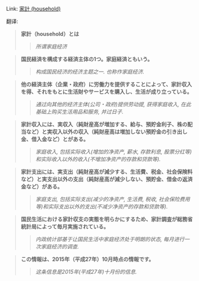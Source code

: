 Link: [家計 (household)](https://www.shiruporuto.jp/public/data/vocabulary/yogo/k/kakei.html)

翻译:
> **家計（household）とは**
>> *所谓家庭经济*

> **国民経済を構成する経済主体の1つ。家庭経済ともいう。**
>> *构成国民经济的经济主题之一. 也称作家庭经济.*

> **他の経済主体（企業・政府）に労働力を提供することによって、家計収入を得、それをもとに生活財やサービスを購入し、生活が成り立っている。**
>> *通过向其他的经济主体(公司・政府)提供劳动提, 获得家庭收入, 在此基础上购买生活用品和服务, 并过日子.*

> **家計収入には、実収入（純財産高が増加する、給与、預貯金利子、株の配当など）と実収入以外の収入（純財産高は増加しない預貯金の引き出し金、借入金など）とがある。**
>> *家庭收入, 包括实际收入(增加的净资产, 薪水, 存款利息, 股票分红等)和实际收入以外的收入(不增加净资产的存款和贷款等).*

> **家計支出には、実支出（純財産高が減少する、生活費、税金、社会保険料など）と実支出以外の支出（純財産高が減少しない、預貯金、借金の返済金など）がある。**
>> *家庭支出, 包括实际支出(减少的净资产, 生活费, 税收, 社会保险费用等)和实际支出以外的支出(不减少净资产的存款和贷款等).*

> **国民生活における家計収支の実態を明らかにするため、家計調査が総務省統計局によって毎月実施されている。**
>> *内政统计部基于让国民生活中家庭经济处于明朗的状态, 每月进行一次家庭经济的调查.*

> **この情報は、2015年（平成27年）10月時点の情報です。**
>> *这条信息是2015年(平成27年)十月份的信息.*